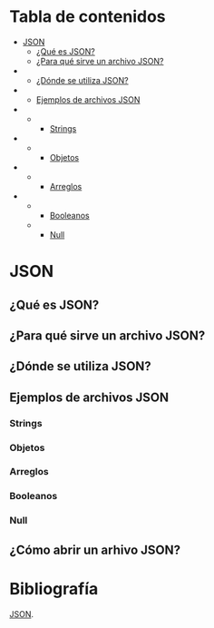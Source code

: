 # Tabla de contenidos
- [JSON](#JSON)
  - [¿Qué es JSON?](##¿Qué-es-JSON?)
  - [¿Para qué sirve un archivo JSON?](##¿Para-qué-sirve-un-archivo-JSON?)
- - [¿Dónde se utiliza JSON?](##¿Dónde-se-utiliza-JSON?)
- - [Ejemplos de archivos JSON](##Ejemplos-de-archivos-JSON)
- - - [Strings](###Strings)
- - - [Objetos](###Objetos)
- - - [Arreglos](###Arreglos)
- - - [Booleanos](###Booleanos)
  - - [Null](###Null)


# JSON
## ¿Qué es JSON?

## ¿Para qué sirve un archivo JSON?

## ¿Dónde se utiliza JSON?

## Ejemplos de archivos JSON

### Strings

### Objetos

### Arreglos

### Booleanos

### Null

## ¿Cómo abrir un arhivo JSON?

# Bibliografía
[JSON](https://blog.hubspot.es/website/que-es-json).
